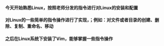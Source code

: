 #### 今天开始熟悉Linux，按照老师分发的指令进行对Linux的安装和配置


#### 对Linux的一些简单的指令操作进行了实现，；例如：对文件或者目录的创建、删除、复制、重命名、移动


#### 之后在Linux系统下安装了Vim，能够掌握一些指令操作
